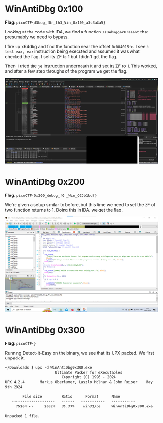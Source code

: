 # WinAntiDbg 0x100

**Flag:** `picoCTF{d3bug_f0r_th3_Win_0x100_a3c3a8a5}`

Looking at the code with IDA, we find a function `IsDebuggerPresent` that presumably we need to bypass.

I fire up x64dbg and find the function near the offset `0x004015fc`. I see a `test eax, eax` instruction being executed and assumed it was what checked the flag. I set its ZF to 1 but I didn't get the flag.

Then, I tried the `je` instruction underneath it and set its ZF to 1. This worked, and after a few step throughs of the program we get the flag.

![win100flag](../../Images/windbg100.jpg)

# WinAntiDbg 0x200

**Flag:** `picoCTF{0x200_debug_f0r_Win_603b1bdf}`

We're given a setup similar to before, but this time we need to set the ZF of two function returns to 1. Doing this in IDA, we get the flag.

![win200flag](../../Images/windbg200.jpg)

# WinAntiDbg 0x300

**Flag:** `picoCTF{}`

Running Detect-it-Easy on the binary, we see that its UPX packed. We first unpack it.

```
~/Downloads $ upx -d WinAntiDbg0x300.exe
                       Ultimate Packer for eXecutables
                          Copyright (C) 1996 - 2024
UPX 4.2.4       Markus Oberhumer, Laszlo Molnar & John Reiser    May 9th 2024

        File size         Ratio      Format      Name
   --------------------   ------   -----------   -----------
     75264 <-     26624   35.37%    win32/pe     WinAntiDbg0x300.exe

Unpacked 1 file.
```
